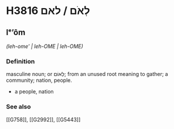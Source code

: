 # H3816 לְאֹם / לאם

## lᵉʼôm

_(leh-ome' | leh-OME | leh-OME)_

### Definition

masculine noun; or לְאוֹם; from an unused root meaning to gather; a community; nation, people.

- a people, nation
### See also

[[G758]], [[G2992]], [[G5443]]

